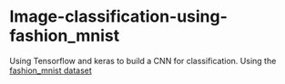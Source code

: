 # Image-classification-using-fashion_mnist
Using Tensorflow and keras to build a CNN for classification.
Using the [fashion_mnist dataset](https://keras.io/api/datasets/fashion_mnist/)

